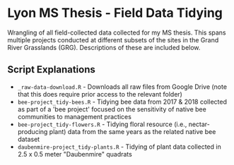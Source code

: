 # Lyon MS Thesis - Field Data Tidying

Wrangling of all field-collected data collected for my MS thesis. This spans multiple projects conducted at different subsets of the sites in the Grand River Grasslands (GRG). Descriptions of these are included below.

## Script Explanations

- `_raw-data-download.R` - Downloads all raw files from Google Drive (note that this does require prior access to the relevant folder)
- `bee-project_tidy-bees.R` - Tidying bee data from 2017 & 2018 collected as part of a 'bee project' focused on the sensitivity of native bee communities to management practices
- `bee-project_tidy-flowers.R` - Tidying floral resource (i.e., nectar-producing plant) data from the same years as the related native bee dataset
- `daubenmire-project_tidy-plants.R` - Tidying of plant data collected in 2.5 x 0.5 meter "Daubenmire" quadrats
